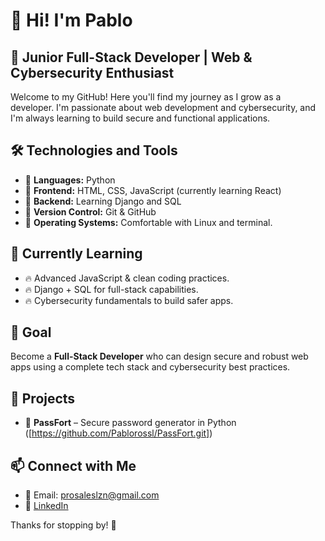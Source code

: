 # 👋 Hi! I'm Pablo

## 🚀 Junior Full-Stack Developer | Web & Cybersecurity Enthusiast

Welcome to my GitHub! Here you'll find my journey as I grow as a developer. I'm passionate about web development and cybersecurity, and I'm always learning to build secure and functional applications.

## 🛠️ Technologies and Tools
- 🔹 **Languages:** Python
- 🔹 **Frontend:** HTML, CSS, JavaScript (currently learning React)
- 🔹 **Backend:** Learning Django and SQL
- 🔹 **Version Control:** Git & GitHub
- 🔹 **Operating Systems:** Comfortable with Linux and terminal.

## 📌 Currently Learning
- 🔥 Advanced JavaScript & clean coding practices.
- 🔥 Django + SQL for full-stack capabilities.
- 🔥 Cybersecurity fundamentals to build safer apps.

## 🌱 Goal
Become a **Full-Stack Developer** who can design secure and robust web apps using a complete tech stack and cybersecurity best practices.

## 💼 Projects
- 🔐 **PassFort** – Secure password generator in Python ([https://github.com/Pablorossl/PassFort.git])

## 📫 Connect with Me
- 📧 Email: prosaleslzn@gmail.com  
- 💼 [LinkedIn](https://www.linkedin.com/in/pablo-rosales-lozano-a29428303/)

Thanks for stopping by! 🚀

